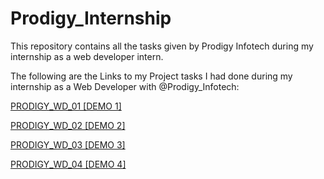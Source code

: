 # Prodigy_Internship
This repository contains all the tasks given by Prodigy Infotech during my internship as a web developer intern.

The following are the Links to my Project tasks I had done during my internship as a Web Developer with @Prodigy_Infotech:

[PRODIGY_WD_01 [DEMO 1]](https://hafiznoushad.github.io/Prodigy_Internship/PRODIGY_WD_01)

[PRODIGY_WD_02 [DEMO 2]](https://hafiznoushad.github.io/Prodigy_Internship/PRODIGY_WD_02)

[PRODIGY_WD_03 [DEMO 3]](https://hafiznoushad.github.io/Prodigy_Internship/PRODIGY_WD_03)

[PRODIGY_WD_04 [DEMO 4]](https://hafiznoushad.github.io/Prodigy_Internship/PRODIGY_WD_04)
